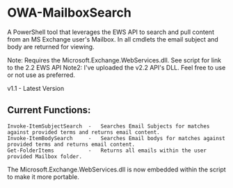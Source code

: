 # OWA-MailboxSearch
A PowerShell tool that leverages the EWS API to search and pull content from an MS Exchange user's Mailbox. In all cmdlets the email subject and body are returned for viewing.

Note: Requires the Microsoft.Exchange.WebServices.dll. See script for link to the 2.2 EWS API
Note2: I've uploaded the v2.2 API's DLL. Feel free to use or not use as preferred.

v1.1 - Latest Version


## Current Functions:
    Invoke-ItemSubjectSearch  -   Searches Email Subjects for matches against provided terms and returns email content.
    Invoke-ItemBodySearch     -   Searches Email bodys for matches against provided terms and returns email content.
    Get-FolderItems           -   Returns all emails within the user provided Mailbox folder.
    
The Microsoft.Exchange.WebServices.dll is now embedded within the script to make it more portable.
    



